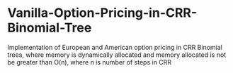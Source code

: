 # Vanilla-Option-Pricing-in-CRR-Binomial-Tree
Implementation of European and American option pricing in CRR Binomial trees, where memory is dynamically allocated and memory allocated is not be greater than O(n), where n is number of steps in CRR
